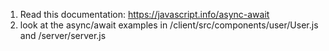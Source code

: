 1. Read this documentation: https://javascript.info/async-await
2. look at the async/await examples in /client/src/components/user/User.js and /server/server.js

